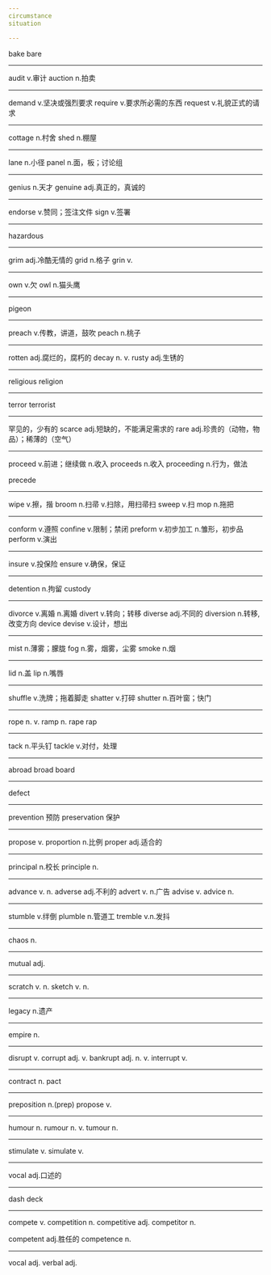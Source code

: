 ```yaml
---
circumstance
situation

---
```

bake
bare

---
audit           v.审计
auction         n.拍卖

---
demand          v.坚决或强烈要求
require         v.要求所必需的东西
request         v.礼貌正式的请求

---
cottage         n.村舍
shed            n.棚屋

---
lane            n.小径
panel           n.面，板；讨论组

---
genius          n.天才
genuine         adj.真正的，真诚的

---
endorse         v.赞同；签注文件
sign            v.签署

---
hazardous

---
grim            adj.冷酷无情的
grid            n.格子
grin            v.

---
own             v.欠
owl             n.猫头鹰

---
pigeon

---
preach                          v.传教，讲道，鼓吹
peach                           n.桃子

---
rotten                          adj.腐烂的，腐朽的
decay                           n. v.
rusty                           adj.生锈的

---
religious
religion

---
terror
terrorist

---
罕见的，少有的
scarce          adj.短缺的，不能满足需求的
rare            adj.珍贵的（动物，物品）；稀薄的（空气）

---
proceed         v.前进；继续做  n.收入
proceeds        n.收入
proceeding      n.行为，做法

precede

---
wipe            v.擦，揩
broom           n.扫帚 v.扫除，用扫帚扫
sweep           v.扫
mop             n.拖把

---
conform         v.遵照
confine         v.限制；禁闭
preform         v.初步加工 n.雏形，初步品
perform         v.演出

---
insure          v.投保险
ensure          v.确保，保证

---
detention       n.拘留
custody

---
divorce         v.离婚 n.离婚
divert          v.转向；转移
diverse        adj.不同的
diversion       n.转移, 改变方向
device
devise          v.设计，想出

---
mist            n.薄雾；朦胧
fog             n.雾，烟雾，尘雾
smoke           n.烟

---
lid             n.盖
lip             n.嘴唇

---
shuffle         v.洗牌；拖着脚走
shatter         v.打碎
shutter         n.百叶窗；快门

---
rope            n. v.
ramp            n.
rape
rap

---
tack            n.平头钉
tackle          v.对付，处理

---
abroad
broad
board

---
defect

---
prevention      预防
preservation    保护

---
propose         v.
proportion      n.比例
proper          adj.适合的

---
principal       n.校长
principle       n.

---
advance         v. n.
adverse         adj.不利的
advert          v. n.广告
advise          v.
advice          n.

---
stumble         v.绊倒
plumble         n.管道工
tremble         v.n.发抖

---
chaos           n.

---
mutual          adj.

---
scratch         v. n.
sketch          v. n.

---
legacy          n.遗产

---
empire          n.

---
disrupt         v.
corrupt         adj. v.
bankrupt        adj. n. v.
interrupt       v.

---
contract        n.
pact

---
preposition     n.(prep)
propose         v.

---
humour          n.
rumour          n. v.
tumour          n.

---
stimulate       v.
simulate        v.

---
vocal               adj.口述的

---
dash
deck

---
compete         v.
competition     n.
competitive     adj.
competitor      n.

competent       adj.胜任的
competence      n.

---
vocal           adj.
verbal          adj.
